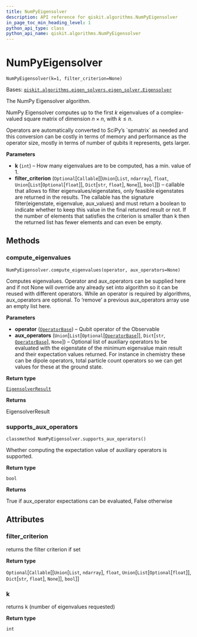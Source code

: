 ```yaml
---
title: NumPyEigensolver
description: API reference for qiskit.algorithms.NumPyEigensolver
in_page_toc_min_heading_level: 1
python_api_type: class
python_api_name: qiskit.algorithms.NumPyEigensolver
---
```


# NumPyEigensolver

<span id="qiskit.algorithms.NumPyEigensolver" />

`NumPyEigensolver(k=1, filter_criterion=None)`

Bases: [`qiskit.algorithms.eigen_solvers.eigen_solver.Eigensolver`](qiskit.algorithms.Eigensolver "qiskit.algorithms.eigen_solvers.eigen_solver.Eigensolver")

The NumPy Eigensolver algorithm.

NumPy Eigensolver computes up to the first $k$ eigenvalues of a complex-valued square matrix of dimension $n \times n$, with $k \leq n$.

<Admonition title="Note" type="note">
  Operators are automatically converted to SciPy’s `spmatrix` as needed and this conversion can be costly in terms of memory and performance as the operator size, mostly in terms of number of qubits it represents, gets larger.
</Admonition>

**Parameters**

*   **k** (`int`) – How many eigenvalues are to be computed, has a min. value of 1.
*   **filter\_criterion** (`Optional`\[`Callable`\[\[`Union`\[`List`, `ndarray`], `float`, `Union`\[`List`\[`Optional`\[`float`]], `Dict`\[`str`, `float`], `None`]], `bool`]]) – callable that allows to filter eigenvalues/eigenstates, only feasible eigenstates are returned in the results. The callable has the signature filter(eigenstate, eigenvalue, aux\_values) and must return a boolean to indicate whether to keep this value in the final returned result or not. If the number of elements that satisfies the criterion is smaller than k then the returned list has fewer elements and can even be empty.

## Methods

### compute\_eigenvalues

<span id="qiskit.algorithms.NumPyEigensolver.compute_eigenvalues" />

`NumPyEigensolver.compute_eigenvalues(operator, aux_operators=None)`

Computes eigenvalues. Operator and aux\_operators can be supplied here and if not None will override any already set into algorithm so it can be reused with different operators. While an operator is required by algorithms, aux\_operators are optional. To ‘remove’ a previous aux\_operators array use an empty list here.

**Parameters**

*   **operator** ([`OperatorBase`](qiskit.opflow.OperatorBase "qiskit.opflow.operator_base.OperatorBase")) – Qubit operator of the Observable
*   **aux\_operators** (`Union`\[`List`\[`Optional`\[[`OperatorBase`](qiskit.opflow.OperatorBase "qiskit.opflow.operator_base.OperatorBase")]], `Dict`\[`str`, [`OperatorBase`](qiskit.opflow.OperatorBase "qiskit.opflow.operator_base.OperatorBase")], `None`]) – Optional list of auxiliary operators to be evaluated with the eigenstate of the minimum eigenvalue main result and their expectation values returned. For instance in chemistry these can be dipole operators, total particle count operators so we can get values for these at the ground state.

**Return type**

[`EigensolverResult`](qiskit.algorithms.EigensolverResult "qiskit.algorithms.eigen_solvers.eigen_solver.EigensolverResult")

**Returns**

EigensolverResult

### supports\_aux\_operators

<span id="qiskit.algorithms.NumPyEigensolver.supports_aux_operators" />

`classmethod NumPyEigensolver.supports_aux_operators()`

Whether computing the expectation value of auxiliary operators is supported.

**Return type**

`bool`

**Returns**

True if aux\_operator expectations can be evaluated, False otherwise

## Attributes

<span id="qiskit.algorithms.NumPyEigensolver.filter_criterion" />

### filter\_criterion

returns the filter criterion if set

**Return type**

`Optional`\[`Callable`\[\[`Union`\[`List`, `ndarray`], `float`, `Union`\[`List`\[`Optional`\[`float`]], `Dict`\[`str`, `float`], `None`]], `bool`]]

<span id="qiskit.algorithms.NumPyEigensolver.k" />

### k

returns k (number of eigenvalues requested)

**Return type**

`int`


